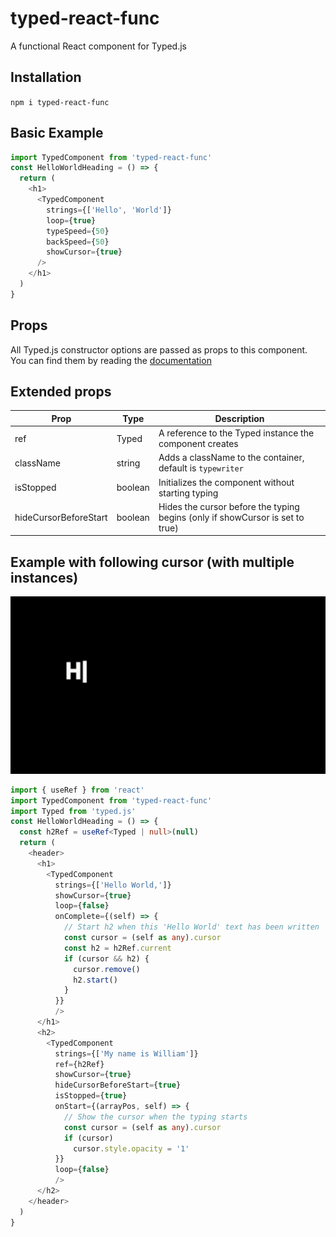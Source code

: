 # typed-react-func
A functional React component for Typed.js

## Installation

`npm i typed-react-func`

## Basic Example
```ts
import TypedComponent from 'typed-react-func'
const HelloWorldHeading = () => {
  return (
    <h1>
      <TypedComponent
        strings={['Hello', 'World']}
        loop={true}
        typeSpeed={50} 
        backSpeed={50}
        showCursor={true}
      />
    </h1>
  )
}
```
## Props

All Typed.js constructor options are passed as props to this component. You can find them by reading the 
<a href="http://mattboldt.github.io/typed.js/docs/" >documentation</a>

## Extended props
| Prop | Type | Description |
|---------|---------|---------|
| ref | Typed | A reference to the Typed instance the component creates    |
| className  | string | Adds a className to the container, default is `typewriter`     |
| isStopped | boolean | Initializes the component without starting typing  |
| hideCursorBeforeStart | boolean | Hides the cursor before the typing begins (only if showCursor is set to true)      |

## Example with following cursor (with multiple instances)
<img src='example.gif'/>

```ts
import { useRef } from 'react'
import TypedComponent from 'typed-react-func'
import Typed from 'typed.js'
const HelloWorldHeading = () => {
  const h2Ref = useRef<Typed | null>(null)
  return (
    <header>
      <h1>
        <TypedComponent 
          strings={['Hello World,']} 
          showCursor={true}
          loop={false}
          onComplete={(self) => { 
            // Start h2 when this 'Hello World' text has been written
            const cursor = (self as any).cursor
            const h2 = h2Ref.current
            if (cursor && h2) {
              cursor.remove()
              h2.start()
            }
          }}
          />
      </h1>
      <h2>
        <TypedComponent 
          strings={['My name is William']} 
          ref={h2Ref}
          showCursor={true}
          hideCursorBeforeStart={true}
          isStopped={true}
          onStart={(arrayPos, self) => { 
            // Show the cursor when the typing starts
            const cursor = (self as any).cursor
            if (cursor) 
              cursor.style.opacity = '1'
          }}
          loop={false} 
          />
      </h2>
    </header>
  )
}
```